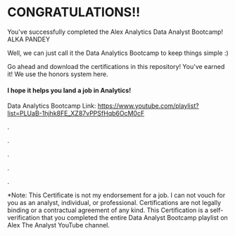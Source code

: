 # CONGRATULATIONS!! 

You've successfully completed the Alex Analytics Data Analyst Bootcamp!
ALKA PANDEY


Well, we can just call it the Data Analytics Bootcamp to keep things simple :) 

Go ahead and download the certifications in this repository! You've earned it! We use the honors system here.

#### I hope it helps you land a job in Analytics!

Data Analytics Bootcamp Link: https://www.youtube.com/playlist?list=PLUaB-1hjhk8FE_XZ87vPPSfHqb6OcM0cF

.

.

.

.

.

*Note: This Certificate is not my endorsement for a job. I can not vouch for you as an analyst, individual, or professional. Certifications are not legally binding or a contractual agreement of any kind. This Certification is a self-verification that you completed the entire Data Analyst Bootcamp playlist on Alex The Analyst YouTube channel.
